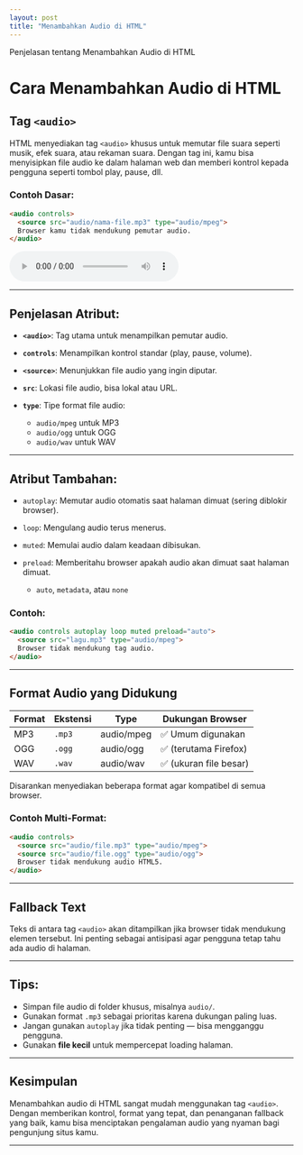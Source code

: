 ```yaml
---
layout: post
title: "Menambahkan Audio di HTML"
---
```


Penjelasan tentang Menambahkan Audio di HTML

#  Cara Menambahkan Audio di HTML

##  Tag `<audio>`

HTML menyediakan tag `<audio>` khusus untuk memutar file suara seperti musik, efek suara, atau rekaman suara. Dengan tag ini, kamu bisa menyisipkan file audio ke dalam halaman web dan memberi kontrol kepada pengguna seperti tombol play, pause, dll.

###  Contoh Dasar:

```html
<audio controls>
  <source src="audio/nama-file.mp3" type="audio/mpeg">
  Browser kamu tidak mendukung pemutar audio.
</audio>
```


<audio controls>
  <source src="/assets/Audio/intro.mp4" type="audio/mpeg">
  Browser kamu tidak mendukung pemutar audio.
</audio>

---

##  Penjelasan Atribut:

* **`<audio>`**: Tag utama untuk menampilkan pemutar audio.
* **`controls`**: Menampilkan kontrol standar (play, pause, volume).
* **`<source>`**: Menunjukkan file audio yang ingin diputar.
* **`src`**: Lokasi file audio, bisa lokal atau URL.
* **`type`**: Tipe format file audio:

  * `audio/mpeg` untuk MP3
  * `audio/ogg` untuk OGG
  * `audio/wav` untuk WAV

---

##  Atribut Tambahan:

* `autoplay`: Memutar audio otomatis saat halaman dimuat (sering diblokir browser).
* `loop`: Mengulang audio terus menerus.
* `muted`: Memulai audio dalam keadaan dibisukan.
* `preload`: Memberitahu browser apakah audio akan dimuat saat halaman dimuat.

  * `auto`, `metadata`, atau `none`

### Contoh:

```html
<audio controls autoplay loop muted preload="auto">
  <source src="lagu.mp3" type="audio/mpeg">
  Browser tidak mendukung tag audio.
</audio>
```

---

##  Format Audio yang Didukung

| Format | Ekstensi | Type       | Dukungan Browser      |
| ------ | -------- | ---------- | --------------------- |
| MP3    | `.mp3`   | audio/mpeg | ✅ Umum digunakan      |
| OGG    | `.ogg`   | audio/ogg  | ✅ (terutama Firefox)  |
| WAV    | `.wav`   | audio/wav  | ✅ (ukuran file besar) |

Disarankan menyediakan beberapa format agar kompatibel di semua browser.

### Contoh Multi-Format:

```html
<audio controls>
  <source src="audio/file.mp3" type="audio/mpeg">
  <source src="audio/file.ogg" type="audio/ogg">
  Browser tidak mendukung audio HTML5.
</audio>
```

---

##  Fallback Text

Teks di antara tag `<audio>` akan ditampilkan jika browser tidak mendukung elemen tersebut. Ini penting sebagai antisipasi agar pengguna tetap tahu ada audio di halaman.

---

##  Tips:

* Simpan file audio di folder khusus, misalnya `audio/`.
* Gunakan format `.mp3` sebagai prioritas karena dukungan paling luas.
* Jangan gunakan `autoplay` jika tidak penting — bisa mengganggu pengguna.
* Gunakan **file kecil** untuk mempercepat loading halaman.

---

##  Kesimpulan

Menambahkan audio di HTML sangat mudah menggunakan tag `<audio>`. Dengan memberikan kontrol, format yang tepat, dan penanganan fallback yang baik, kamu bisa menciptakan pengalaman audio yang nyaman bagi pengunjung situs kamu.

---

 
